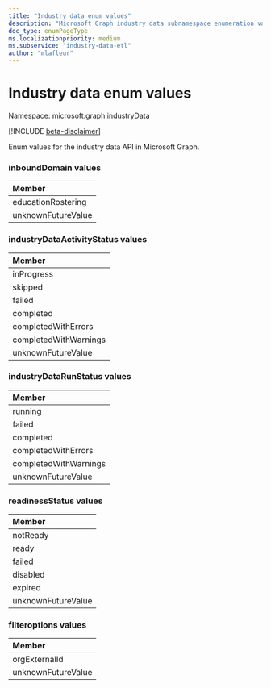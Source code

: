 ```yaml
---
title: "Industry data enum values"
description: "Microsoft Graph industry data subnamespace enumeration values."
doc_type: enumPageType
ms.localizationpriority: medium
ms.subservice: "industry-data-etl"
author: "mlafleur"
---
```


# Industry data enum values

Namespace: microsoft.graph.industryData

[!INCLUDE [beta-disclaimer](../../includes/beta-disclaimer.md)]

Enum values for the industry data API in Microsoft Graph.

### inboundDomain values

| Member             |
|:-------------------|
| educationRostering |
| unknownFutureValue |

### industryDataActivityStatus values

| Member                |
|:----------------------|
| inProgress            |
| skipped               |
| failed                |
| completed             |
| completedWithErrors   |
| completedWithWarnings |
| unknownFutureValue    |

### industryDataRunStatus values

| Member                |
|:----------------------|
| running               |
| failed                |
| completed             |
| completedWithErrors   |
| completedWithWarnings |
| unknownFutureValue    |

### readinessStatus values

| Member             |
|:-------------------|
| notReady           |
| ready              |
| failed             |
| disabled           |
| expired            |
| unknownFutureValue |

### filteroptions values

| Member             |
|:-------------------|
| orgExternalId      |
| unknownFutureValue |

<!--
{
  "type": "#page.annotation",
  "namespace": "microsoft.graph.industryData"
}
-->
